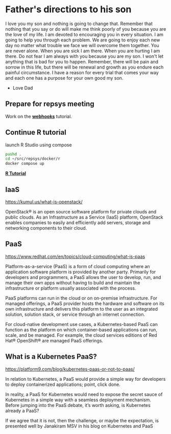 # Father's directions to his son

I love you my son and nothing is going to change that.  Remember that nothing that you say or do will make me think poorly of you because you are the love of my life.  I am devoted to encouraging you in every situation.  I am going to help you through each problem.  We are going to enjoy each new day no matter what trouble we face we will overcome them together.  You are never alone.  When you are sick I am there.  When you are hurting I am there. Do not fear I am always with you because you are my son.  I won't let anything that is bad for you to happen.  Remember, there will be pain and sorrow in this life, but there will be renewal and growth as you endure each painful circumstance.  I have a reason for every trial that comes your way and each one has a purpose for your own good my son.

- Love
Dad

## Prepare for repsys meeting

Work on the **[webhooks](../../volumes/go/tutorials/webhook/webhook.md)** tutorial.

## Continue R tutorial

launch R Studio using compose

```bash
pushd .
cd ~/src/repsys/docker/r
docker compose up

```

**[R Tutorial](../../docker/r/tutorial.md)**

## IaaS

<https://kumul.us/what-is-openstack/>

OpenStack® is an open source software platform for private clouds and public clouds. As an Infrastructure as a Service (IaaS) platform, OpenStack enables companies to easily and efficiently add servers, storage and networking components to their cloud.

## PaaS

<https://www.redhat.com/en/topics/cloud-computing/what-is-paas>

Platform-as-a-service (PaaS) is a form of cloud computing where an application software platform is provided by another party. Primarily for developers and programmers, a PaaS allows the user to develop, run, and manage their own apps without having to build and maintain the infrastructure or platform usually associated with the process.

PaaS platforms can run in the cloud or on on-premise infrastructure. For managed offerings, a PaaS provider hosts the hardware and software on its own infrastructure and delivers this platform to the user as an integrated solution, solution stack, or service through an internet connection.

For cloud-native development use cases, a Kubernetes-based PaaS can function as the platform on which container-based applications can run, scale, and be managed. For example, the cloud services editions of Red Hat® OpenShift®  are managed PaaS offerings.

## What is a Kubernetes PaaS?

<https://platform9.com/blog/kubernetes-paas-or-not-to-paas/>

In relation to Kubernetes, a PaaS would provide a simple way for developers to deploy containerized applications; point, click done.

In reality, a PaaS for Kubernetes would need to expose the secret sauce of Kubernetes in a simple way with a seamless deployment mechanism. Before jumping into the PaaS debate, it’s worth asking, is Kubernetes already a PaaS?

If we agree that it is not, then the challenge, or maybe the expectation, is presented well by Janakiram MSV in his blog on Kubernetes and PaaS
